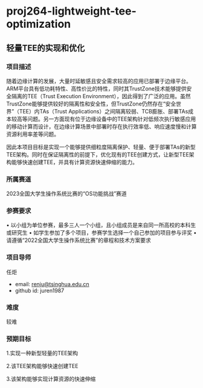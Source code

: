 # proj264-lightweight-tee-optimization

## 轻量TEE的实现和优化

### 项目描述

随着边缘计算的发展，大量时延敏感且安全需求较高的应用已部署于边缘平台。ARM平台具有低功耗特性、高性价比的特性，同时其TrustZone技术能够提供安全隔离的TEE（Trust Execution Environment），因此得到了广泛的应用。虽然TrustZone能够提供较好的隔离性和安全性，但TrustZone仍然存在“安全世界”（TEE）内TAs（Trust Applications）之间隔离较弱、TCB膨胀、部署TAs成本较高等问题。另一方面现有位于边缘设备中的TEE架构针对低频次执行敏感应用的移动计算而设计，在边缘计算场景中部署时存在执行效率低、响应速度慢和计算资源利用率差等问题。

因此本项目目标是实现一个能够提供细粒度隔离保护、轻量、便于部署TAs的新型TEE架构。同时在保证隔离性的前提下，优化现有的TEE创建方式，让新型TEE架构能够快速创建TEE，并具有计算资源快速伸缩的能力。

### 所属赛道

2023全国大学生操作系统比赛的“OS功能挑战”赛道

### 参赛要求

• 以小组为单位参赛，最多三人一个小组，且小组成员是来自同一所高校的本科生或研究生
• 如学生参加了多个项目，参赛学生选择一个自己参加的项目参与评奖
• 请遵循“2022全国大学生操作系统比赛”的章程和技术方案要求

### 项目导师

任炬
- email: renju@tsinghua.edu.cn
- github id: juren1987

### 难度

较难

### 预期目标

1.实现一种新型轻量的TEE架构

2.该TEE架构能够快速创建TEE

3.该架构能够实现计算资源的快速伸缩


